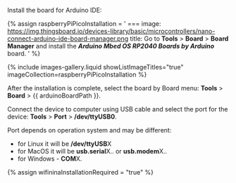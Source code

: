 
Install the board for Arduino IDE: 

{% assign raspberryPiPicoInstallation = '
    ===
        image: https://img.thingsboard.io/devices-library/basic/microcontrollers/nano-connect-arduino-ide-board-manager.png
        title: Go to **Tools** > **Board** > **Board Manager** and install the ***Arduino Mbed OS RP2040 Boards by Arduino*** board.
'
%}

{% include images-gallery.liquid showListImageTitles="true" imageCollection=raspberryPiPicoInstallation %}

After the installation is complete, select the board by Board menu: **Tools** > **Board** > {{ arduinoBoardPath }}.  

Connect the device to computer using USB cable and select the port for the device: **Tools** > **Port** > **/dev/ttyUSB0**.  

Port depends on operation system and may be different:  
- for Linux it will be **/dev/ttyUSB**X  
- for MacOS it will be **usb.serial**X.. or **usb.modem**X..  
- for Windows - **COM**X.  

{% assign wifininaInstallationRequired = "true" %}
